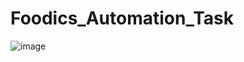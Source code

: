 # Foodics_Automation_Task
![image](https://github.com/user-attachments/assets/a303e609-e7d8-4587-9682-e71b8e352d74)



